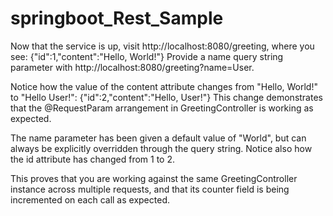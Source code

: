 # springboot_Rest_Sample
Now that the service is up, visit http://localhost:8080/greeting, where you see:  {"id":1,"content":"Hello, World!"} 
Provide a name query string parameter with http://localhost:8080/greeting?name=User.

Notice how the value of the content attribute changes from "Hello, World!" to "Hello User!":  {"id":2,"content":"Hello, User!"} This change demonstrates that the @RequestParam arrangement in GreetingController is working as expected.

The name parameter has been given a default value of "World", but can always be explicitly overridden through the query string.  Notice also how the id attribute has changed from 1 to 2. 

This proves that you are working against the same GreetingController instance across multiple requests, and that its counter field is being incremented on each call as expected.
